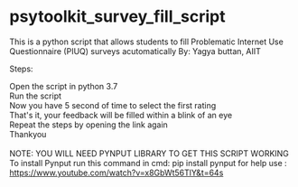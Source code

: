 # psytoolkit_survey_fill_script
This is a python script that allows students to fill Problematic Internet Use Questionnaire (PIUQ) surveys acutomatically By: Yagya buttan, AIIT

Steps:

Open the script in python 3.7<br>
Run the script<br>
Now you have 5 second of time to select the first rating<br>
That's it, your feedback will be filled within a blink of an eye<br>
Repeat the steps by opening the link again<br>
Thankyou<br>
<br>
NOTE: YOU WILL NEED PYNPUT LIBRARY TO GET THIS SCRIPT WORKING
<br>
To install Pynput run this command in cmd: pip install pynput
for help use : https://www.youtube.com/watch?v=x8GbWt56TlY&t=64s
